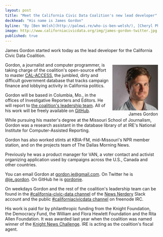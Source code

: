 ```yaml
---
layout: post
title: "Meet the California Civic Data Coalition's new lead developer"
deckhead: "His name is James Gordon"
byline: "By [Ben Welsh](http://palewi.re/who-is-ben-welsh/), [Cheryl Phillips](http://www.twitter.com/cephillips), [Aaron Williams](http://aboutaaron.com/) and [Jennifer LaFleur](https://twitter.com/j_la28)"
image: http://www.californiacivicdata.org/img/james-gordon-twitter.jpg
published: true
---
```


James Gordon started work today as the lead developer for the California Civic Data Coalition.

<figure style="margin: 8px 0 0 10px; float:right;">
    <img alt="James Gordon" title="James Gordon" src="/img/james-gordon.jpg" height="150">
    <figcaption style="text-align:right;">James Gordon</figcaption>
</figure>

Gordon, a journalist and computer programmer, is taking charge of the coalition's
open-source effort to master [CAL-ACCESS](http://cal-access.ss.ca.gov/), the
jumbled, dirty and difficult government database that tracks campaign finance
and lobbying activity in California politics.

Gordon will be based in Columbia, Mo., in the offices of Investigative Reporters and Editors.
He will report to [the coalition's leadership team](/about/). All of his work will be
freely available on [GitHub](https://github.com/california-civic-data-coalition).

While pursuing his master's degree at the Missouri School of Journalism,
Gordon was a research assistant in the database library of at IRE's National
Institute for Computer-Assisted Reporting.

Gordon has also worked stints at KBIA-FM, mid-Missouri's NPR member station,
and on the projects team of The Dallas Morning News.

Previously he was a product manager for VAN, a voter contact and activist
organizing application used by campaigns across the U.S., Canada and other countries.

You can email Gordon at [gordon.je@gmail.com](mailto:gordon.je@gmail.com). On Twitter he is [@je_gordon](https://twitter.com/je_gordon). On GitHub he is [gordonje](https://github.com/gordonje).

On weekdays Gordon and the rest of the coalition's leadership team can be found
in the [#california-civic-data channel](https://newsnerdery.slack.com/messages/california-civic-data/) of the [News Nerdery](http://newsnerdery.org/) Slack account and the public [#californiacivicdata channel](http://webchat.freenode.net/?channels=californiacivicdata)
on freenode IRC.

His work is paid for by philanthropic funding from the Knight Foundation, the Democracy Fund, the William and Flora Hewlett Foundation and the Rita Allen Foundation. It was awarded last year when the coalition was named
winner of the [Knight News Challenge](/2015/07/22/knight-news-challenge/). IRE is acting as the coalition's fiscal agent.
